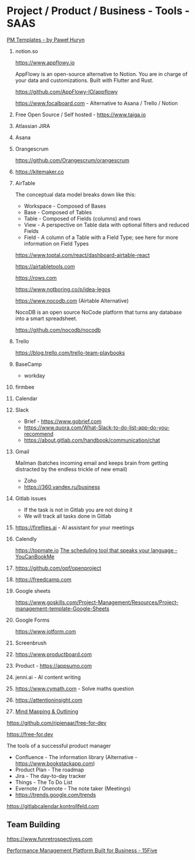 # Project / Product / Business - Tools - SAAS

[PM Templates - by Paweł Huryn](https://www.productcompass.pm/p/templates)

1. notion.so

   <https://www.appflowy.io>

   AppFlowy is an open-source alternative to Notion. You are in charge of your data and customizations. Built with Flutter and Rust.

   <https://github.com/AppFlowy-IO/appflowy>

   <https://www.focalboard.com> - Alternative to Asana / Trello / Notion

2. Free Open Source / Self hosted - <https://www.taiga.io>
3. Atlassian JIRA
4. Asana
5. Orangescrum

   <https://github.com/Orangescrum/orangescrum>

6. <https://kitemaker.co>
7. AirTable

   The conceptual data model breaks down like this:

   - Workspace - Composed of Bases
   - Base - Composed of Tables
   - Table - Composed of Fields (columns) and rows
   - View - A perspective on Table data with optional filters and reduced Fields
   - Field - A column of a Table with a Field Type; see here for more information on Field Types

   <https://www.toptal.com/react/dashboard-airtable-react>

   <https://airtabletools.com>

   <https://rows.com>

   <https://www.notboring.co/p/idea-legos>

   <https://www.nocodb.com> (Airtable Alternative)

   NocoDB is an open source NoCode platform that turns any database into a smart spreadsheet.

   <https://github.com/nocodb/nocodb>

8. Trello

   <https://blog.trello.com/trello-team-playbooks>

9. BaseCamp

   - workday

10. firmbee
11. Calendar
12. Slack

    - Brief - <https://www.gobrief.com>
    - <https://www.quora.com/What-Slack-to-do-list-app-do-you-recommend>
    - <https://about.gitlab.com/handbook/communication/chat>

13. Gmail

      Mailman (batches incoming email and keeps brain from getting distracted by the endless trickle of new email)
      - Zoho
      - <https://360.yandex.ru/business>

14. Gitlab issues

      - If the task is not in Gitlab you are not doing it
      - We will track all tasks done in Gitlab

15. <https://fireflies.ai> - AI assistant for your meetings
16. Calendly

      <https://topmate.io>
      [The scheduling tool that speaks your language - YouCanBookMe](https://youcanbook.me/)

17. <https://github.com/opf/openproject>
18. <https://freedcamp.com>
19. Google sheets

      <https://www.goskills.com/Project-Management/Resources/Project-management-template-Google-Sheets>

20. Google Forms

      <https://www.jotform.com>

21. Screenbrush
22. <https://www.productboard.com>
23. Product - <https://appsumo.com>
24. jenni.ai - AI content writing
25. <https://www.cymath.com> - Solve maths question
26. <https://attentioninsight.com>
27. [Mind Mapping & Outlining](http://mindnode)

<https://github.com/ripienaar/free-for-dev>

<https://free-for.dev>

The tools of a successful product manager

- Confluence - The information library (Alternative - <https://www.bookstackapp.com>)
- Product Plan - The roadmap
- Jira - The day-to-day tracker
- Things - The To Do List
- Evernote / Onenote - The note taker (Meetings)
- <https://trends.google.com/trends>

<https://gitlabcalendar.kontrollfeld.com>

## Team Building

<https://www.funretrospectives.com>

[Performance Management Platform Built for Business - 15Five](https://www.15five.com/)
